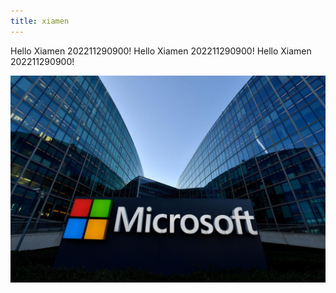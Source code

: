 ```yaml
---
title: xiamen
---
```

Hello Xiamen 202211290900!
Hello Xiamen 202211290900!
Hello Xiamen 202211290900!

![ms](ms.jpg "ms")